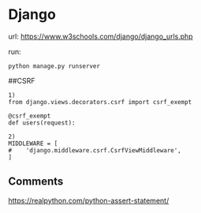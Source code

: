 # Django

url: https://www.w3schools.com/django/django_urls.php


run:
```
python manage.py runserver
```

##CSRF

```
1)
from django.views.decorators.csrf import csrf_exempt

@csrf_exempt
def users(request):

2)
MIDDLEWARE = [
#    'django.middleware.csrf.CsrfViewMiddleware',
]
```

## Comments
https://realpython.com/python-assert-statement/

